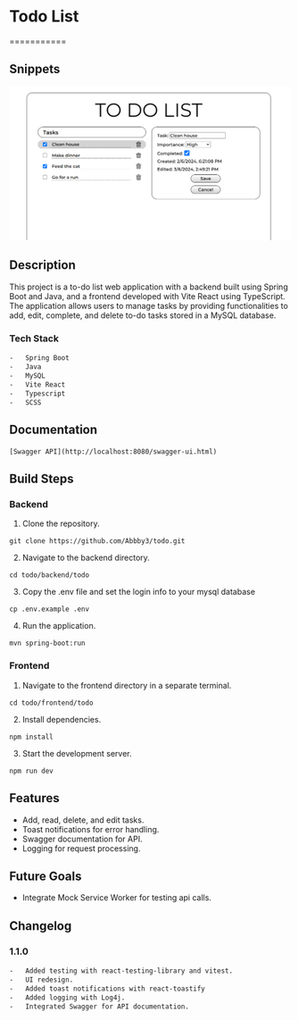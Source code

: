 # Todo List

===========

## Snippets

![UI Example](UI.png)

## Description

This project is a to-do list web application with a backend built using Spring Boot and Java, and a frontend developed with Vite React using TypeScript. The application allows users to manage tasks by providing functionalities to add, edit, complete, and delete to-do tasks stored in a MySQL database.

### Tech Stack

    -   Spring Boot
    -   Java
    -   MySQL
    -   Vite React
    -   Typescript
    -   SCSS

## Documentation

    [Swagger API](http://localhost:8080/swagger-ui.html)

## Build Steps

### Backend

1.  Clone the repository.

```shell
git clone https://github.com/Abbby3/todo.git
```

2.  Navigate to the backend directory.

```shell
cd todo/backend/todo
```

3.  Copy the .env file and set the login info to your mysql database

```shell
cp .env.example .env
```

4.  Run the application.

```shell
mvn spring-boot:run
```

### Frontend

1.  Navigate to the frontend directory in a separate terminal.

```shell
cd todo/frontend/todo
```

2.  Install dependencies.

```shell
npm install
```

3.  Start the development server.

```shell
npm run dev
```

## Features

- Add, read, delete, and edit tasks.
- Toast notifications for error handling.
- Swagger documentation for API.
- Logging for request processing.

## Future Goals

- Integrate Mock Service Worker for testing api calls.

## Changelog

### 1.1.0

    -   Added testing with react-testing-library and vitest.
    -   UI redesign.
    -   Added toast notifications with react-toastify
    -   Added logging with Log4j.
    -   Integrated Swagger for API documentation.
